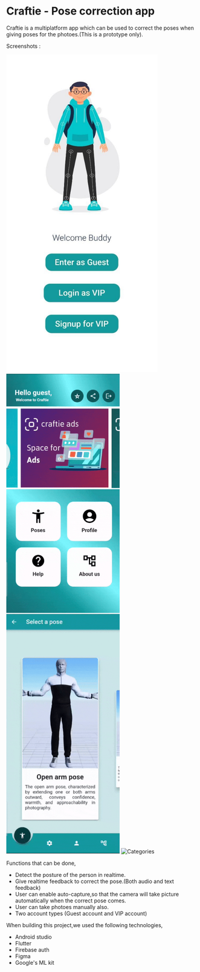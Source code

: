 # Craftie - Pose correction app 

Craftie is a multiplatform app which can be used to correct the poses when giving poses for the photoes.(This is a prototype only).

Screenshots :

<img src="scrshots/login.jpg" alt="Login" style="width: 400px"/>
<img src="scrshots/home.gif" alt=Add" style="width: 300px"/>
<img src="scrshots/poses.gif" alt="Edit" style="width: 300px"/>
<img src="scrshots/demo.gif" alt="Categories" style="width: 400px"/>

Functions that can be done,

- Detect the posture of the person in realtime.
- Give realtime feedback to correct the pose.(Both audio and text feedback)
- User can enable auto-capture,so that the camera will take picture automatically when the correct pose comes.
- User can take photoes manually also.
- Two account types (Guest account and VIP account)

When building this project,we used the following technologies,

- Android studio
- Flutter
- Firebase auth
- Figma
- Google's ML kit 

